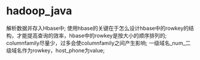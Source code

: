 # hadoop_java
解析数据并存入Hbase中;
使用hbase的关键在于怎么设计hbase中的rowkey的结构，才能提高查询的效率，hbase中的rowkey是按大小的顺序排列的;
columnfamily尽量少，过多会使columnfamily之间产生影响;
一级域名_num_二级域名作为rowkey，host_phone为value;
